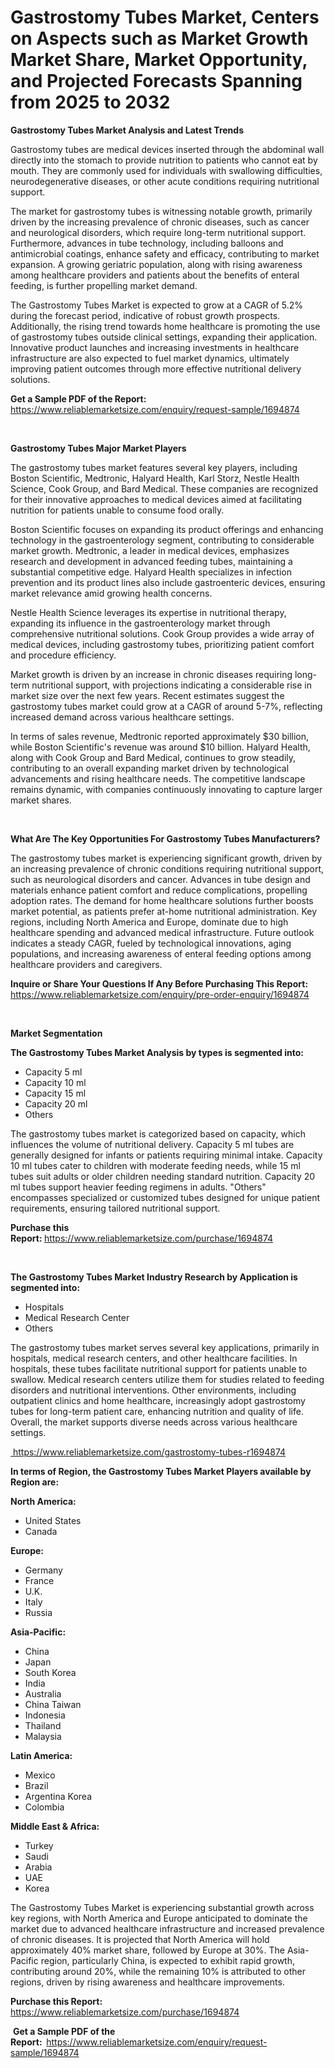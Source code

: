<p><h1>Gastrostomy Tubes Market, Centers on Aspects such as Market Growth Market Share, Market Opportunity, and Projected Forecasts Spanning from 2025 to 2032</h1></p><p><strong>Gastrostomy Tubes Market Analysis and Latest Trends</strong></p>
<p><p>Gastrostomy tubes are medical devices inserted through the abdominal wall directly into the stomach to provide nutrition to patients who cannot eat by mouth. They are commonly used for individuals with swallowing difficulties, neurodegenerative diseases, or other acute conditions requiring nutritional support.</p><p>The market for gastrostomy tubes is witnessing notable growth, primarily driven by the increasing prevalence of chronic diseases, such as cancer and neurological disorders, which require long-term nutritional support. Furthermore, advances in tube technology, including balloons and antimicrobial coatings, enhance safety and efficacy, contributing to market expansion. A growing geriatric population, along with rising awareness among healthcare providers and patients about the benefits of enteral feeding, is further propelling market demand.</p><p>The Gastrostomy Tubes Market is expected to grow at a CAGR of 5.2% during the forecast period, indicative of robust growth prospects. Additionally, the rising trend towards home healthcare is promoting the use of gastrostomy tubes outside clinical settings, expanding their application. Innovative product launches and increasing investments in healthcare infrastructure are also expected to fuel market dynamics, ultimately improving patient outcomes through more effective nutritional delivery solutions.</p></p>
<p><strong>Get a Sample PDF of the Report:&nbsp;</strong> <a href="https://www.reliablemarketsize.com/enquiry/request-sample/1694874?utm_campaign=3553&utm_medium=2&utm_source=Github&utm_content=ia&utm_term=13042025&utm_id=gastrostomy-tubes">https://www.reliablemarketsize.com/enquiry/request-sample/1694874</a></p>
<p>&nbsp;</p>
<p><strong>Gastrostomy Tubes Major Market Players</strong></p>
<p><p>The gastrostomy tubes market features several key players, including Boston Scientific, Medtronic, Halyard Health, Karl Storz, Nestle Health Science, Cook Group, and Bard Medical. These companies are recognized for their innovative approaches to medical devices aimed at facilitating nutrition for patients unable to consume food orally. </p><p>Boston Scientific focuses on expanding its product offerings and enhancing technology in the gastroenterology segment, contributing to considerable market growth. Medtronic, a leader in medical devices, emphasizes research and development in advanced feeding tubes, maintaining a substantial competitive edge. Halyard Health specializes in infection prevention and its product lines also include gastroenteric devices, ensuring market relevance amid growing health concerns.</p><p>Nestle Health Science leverages its expertise in nutritional therapy, expanding its influence in the gastroenterology market through comprehensive nutritional solutions. Cook Group provides a wide array of medical devices, including gastrostomy tubes, prioritizing patient comfort and procedure efficiency.</p><p>Market growth is driven by an increase in chronic diseases requiring long-term nutritional support, with projections indicating a considerable rise in market size over the next few years. Recent estimates suggest the gastrostomy tubes market could grow at a CAGR of around 5-7%, reflecting increased demand across various healthcare settings.</p><p>In terms of sales revenue, Medtronic reported approximately $30 billion, while Boston Scientific's revenue was around $10 billion. Halyard Health, along with Cook Group and Bard Medical, continues to grow steadily, contributing to an overall expanding market driven by technological advancements and rising healthcare needs. The competitive landscape remains dynamic, with companies continuously innovating to capture larger market shares.</p></p>
<p>&nbsp;</p>
<p><strong>What Are The Key Opportunities For Gastrostomy Tubes Manufacturers?</strong></p>
<p><p>The gastrostomy tubes market is experiencing significant growth, driven by an increasing prevalence of chronic conditions requiring nutritional support, such as neurological disorders and cancer. Advances in tube design and materials enhance patient comfort and reduce complications, propelling adoption rates. The demand for home healthcare solutions further boosts market potential, as patients prefer at-home nutritional administration. Key regions, including North America and Europe, dominate due to high healthcare spending and advanced medical infrastructure. Future outlook indicates a steady CAGR, fueled by technological innovations, aging populations, and increasing awareness of enteral feeding options among healthcare providers and caregivers.</p></p>
<p><strong>Inquire or Share Your Questions If Any Before Purchasing This Report:</strong> <a href="https://www.reliablemarketsize.com/enquiry/pre-order-enquiry/1694874?utm_campaign=3553&utm_medium=2&utm_source=Github&utm_content=ia&utm_term=13042025&utm_id=gastrostomy-tubes">https://www.reliablemarketsize.com/enquiry/pre-order-enquiry/1694874</a></p>
<p>&nbsp;</p>
<p><strong>Market Segmentation</strong></p>
<p><strong>The Gastrostomy Tubes Market Analysis by types is segmented into:</strong></p>
<p><ul><li>Capacity 5 ml</li><li>Capacity 10 ml</li><li>Capacity 15 ml</li><li>Capacity 20 ml</li><li>Others</li></ul></p>
<p><p>The gastrostomy tubes market is categorized based on capacity, which influences the volume of nutritional delivery. Capacity 5 ml tubes are generally designed for infants or patients requiring minimal intake. Capacity 10 ml tubes cater to children with moderate feeding needs, while 15 ml tubes suit adults or older children needing standard nutrition. Capacity 20 ml tubes support heavier feeding regimens in adults. "Others" encompasses specialized or customized tubes designed for unique patient requirements, ensuring tailored nutritional support.</p></p>
<p><strong>Purchase this Report:&nbsp;</strong><a href="https://www.reliablemarketsize.com/purchase/1694874?utm_campaign=3553&utm_medium=2&utm_source=Github&utm_content=ia&utm_term=13042025&utm_id=gastrostomy-tubes">https://www.reliablemarketsize.com/purchase/1694874</a></p>
<p>&nbsp;</p>
<p><strong>The Gastrostomy Tubes Market Industry Research by Application is segmented into:</strong></p>
<p><ul><li>Hospitals</li><li>Medical Research Center</li><li>Others</li></ul></p>
<p><p>The gastrostomy tubes market serves several key applications, primarily in hospitals, medical research centers, and other healthcare facilities. In hospitals, these tubes facilitate nutritional support for patients unable to swallow. Medical research centers utilize them for studies related to feeding disorders and nutritional interventions. Other environments, including outpatient clinics and home healthcare, increasingly adopt gastrostomy tubes for long-term patient care, enhancing nutrition and quality of life. Overall, the market supports diverse needs across various healthcare settings.</p></p>
<p><a href="https://www.reliablemarketsize.com/gastrostomy-tubes-r1694874?utm_campaign=3553&utm_medium=2&utm_source=Github&utm_content=ia&utm_term=13042025&utm_id=gastrostomy-tubes">&nbsp;https://www.reliablemarketsize.com/gastrostomy-tubes-r1694874</a></p>
<p><strong>In terms of Region, the Gastrostomy Tubes Market Players available by Region are:</strong></p>
<p>
    <p> <strong> North America: </strong>
        <ul>
            <li>United States</li>
            <li>Canada</li>
        </ul>
        </p> 
    <p> <strong> Europe: </strong>
        <ul>
            <li>Germany</li>
            <li>France</li>
            <li>U.K.</li>
            <li>Italy</li>
            <li>Russia</li>
        </ul>
        </p> 
    <p> <strong> Asia-Pacific: </strong>
        <ul>
            <li>China</li>
            <li>Japan</li>
            <li>South Korea</li>
            <li>India</li>
            <li>Australia</li>
            <li>China Taiwan</li>
            <li>Indonesia</li>
            <li>Thailand</li>
            <li>Malaysia</li>
        </ul>
        </p> 
    <p> <strong> Latin America: </strong>
        <ul>
            <li>Mexico</li>
            <li>Brazil</li>
            <li>Argentina Korea</li>
            <li>Colombia</li>
        </ul>
        </p> 
    <p> <strong> Middle East & Africa: </strong>
        <ul>
            <li>Turkey</li>
            <li>Saudi</li>
            <li>Arabia</li>
            <li>UAE</li>
            <li>Korea</li>
        </ul>
    </p>
    </p>
<p><p>The Gastrostomy Tubes Market is experiencing substantial growth across key regions, with North America and Europe anticipated to dominate the market due to advanced healthcare infrastructure and increased prevalence of chronic diseases. It is projected that North America will hold approximately 40% market share, followed by Europe at 30%. The Asia-Pacific region, particularly China, is expected to exhibit rapid growth, contributing around 20%, while the remaining 10% is attributed to other regions, driven by rising awareness and healthcare improvements.</p></p>
<p><strong>Purchase this Report: </strong><a href="https://www.reliablemarketsize.com/purchase/1694874?utm_campaign=3553&utm_medium=2&utm_source=Github&utm_content=ia&utm_term=13042025&utm_id=gastrostomy-tubes">https://www.reliablemarketsize.com/purchase/1694874</a></p>
<p>&nbsp;<strong>Get a Sample PDF of the Report:&nbsp;&nbsp;</strong><a href="https://www.reliablemarketsize.com/enquiry/request-sample/1694874?utm_campaign=3553&utm_medium=2&utm_source=Github&utm_content=ia&utm_term=13042025&utm_id=gastrostomy-tubes">https://www.reliablemarketsize.com/enquiry/request-sample/1694874</a></p>
<p><strong></strong></p>
<p><p></p><p></p><p></p></p>